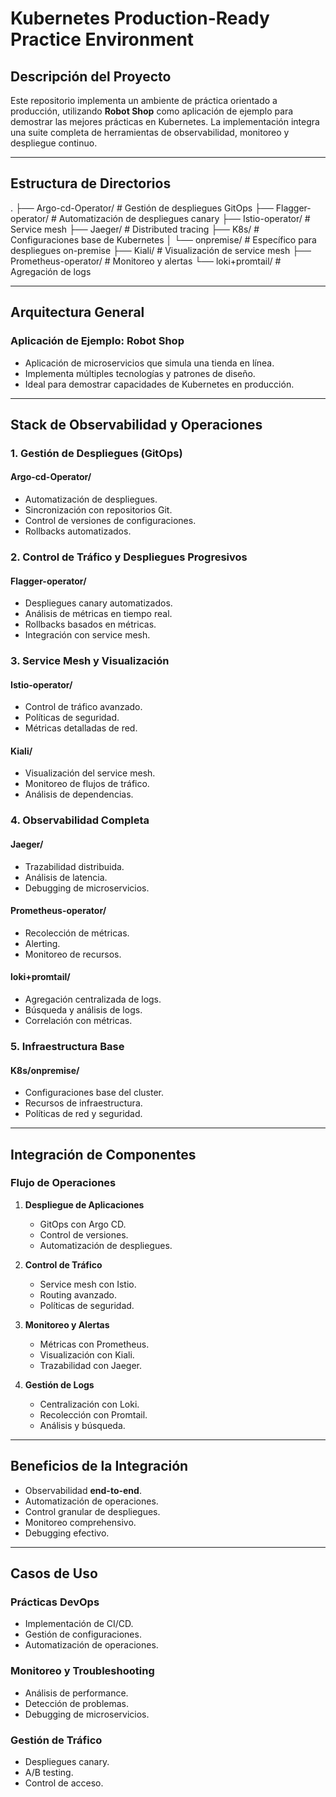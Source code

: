 # Kubernetes Production-Ready Practice Environment

## Descripción del Proyecto

Este repositorio implementa un ambiente de práctica orientado a producción, utilizando **Robot Shop** como aplicación de ejemplo para demostrar las mejores prácticas en Kubernetes. La implementación integra una suite completa de herramientas de observabilidad, monitoreo y despliegue continuo.

---

## Estructura de Directorios

. ├── Argo-cd-Operator/ # Gestión de despliegues GitOps ├── Flagger-operator/ # Automatización de despliegues canary ├── Istio-operator/ # Service mesh ├── Jaeger/ # Distributed tracing ├── K8s/ # Configuraciones base de Kubernetes │ └── onpremise/ # Específico para despliegues on-premise ├── Kiali/ # Visualización de service mesh ├── Prometheus-operator/ # Monitoreo y alertas └── loki+promtail/ # Agregación de logs

---

## Arquitectura General

### Aplicación de Ejemplo: **Robot Shop**
- Aplicación de microservicios que simula una tienda en línea.
- Implementa múltiples tecnologías y patrones de diseño.
- Ideal para demostrar capacidades de Kubernetes en producción.

---

## Stack de Observabilidad y Operaciones

### 1. Gestión de Despliegues (GitOps)
#### **Argo-cd-Operator/**
- Automatización de despliegues.
- Sincronización con repositorios Git.
- Control de versiones de configuraciones.
- Rollbacks automatizados.

### 2. Control de Tráfico y Despliegues Progresivos
#### **Flagger-operator/**
- Despliegues canary automatizados.
- Análisis de métricas en tiempo real.
- Rollbacks basados en métricas.
- Integración con service mesh.

### 3. Service Mesh y Visualización
#### **Istio-operator/**
- Control de tráfico avanzado.
- Políticas de seguridad.
- Métricas detalladas de red.

#### **Kiali/**
- Visualización del service mesh.
- Monitoreo de flujos de tráfico.
- Análisis de dependencias.

### 4. Observabilidad Completa
#### **Jaeger/**
- Trazabilidad distribuida.
- Análisis de latencia.
- Debugging de microservicios.

#### **Prometheus-operator/**
- Recolección de métricas.
- Alerting.
- Monitoreo de recursos.

#### **loki+promtail/**
- Agregación centralizada de logs.
- Búsqueda y análisis de logs.
- Correlación con métricas.

### 5. Infraestructura Base
#### **K8s/onpremise/**
- Configuraciones base del cluster.
- Recursos de infraestructura.
- Políticas de red y seguridad.

---

## Integración de Componentes

### Flujo de Operaciones
1. **Despliegue de Aplicaciones**
   - GitOps con Argo CD.
   - Control de versiones.
   - Automatización de despliegues.

2. **Control de Tráfico**
   - Service mesh con Istio.
   - Routing avanzado.
   - Políticas de seguridad.

3. **Monitoreo y Alertas**
   - Métricas con Prometheus.
   - Visualización con Kiali.
   - Trazabilidad con Jaeger.

4. **Gestión de Logs**
   - Centralización con Loki.
   - Recolección con Promtail.
   - Análisis y búsqueda.

---

## Beneficios de la Integración

- Observabilidad **end-to-end**.
- Automatización de operaciones.
- Control granular de despliegues.
- Monitoreo comprehensivo.
- Debugging efectivo.

---

## Casos de Uso

### **Prácticas DevOps**
- Implementación de CI/CD.
- Gestión de configuraciones.
- Automatización de operaciones.

### **Monitoreo y Troubleshooting**
- Análisis de performance.
- Detección de problemas.
- Debugging de microservicios.

### **Gestión de Tráfico**
- Despliegues canary.
- A/B testing.
- Control de acceso.
